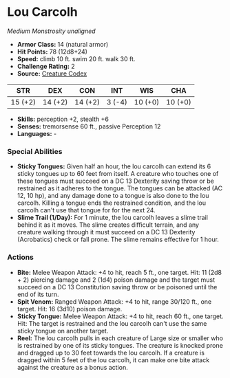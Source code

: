 # Lou Carcolh

*Medium* *Monstrosity* *unaligned*

- **Armor Class:** 14 (natural armor)
- **Hit Points:** 78 (12d8+24)
- **Speed:** climb 10 ft. swim 20 ft. walk 30 ft.
- **Challenge Rating:** 2
- **Source:** [Creature Codex](https://koboldpress.com/kpstore/product/creature-codex-for-5th-edition-dnd/)

| STR | DEX | CON | INT | WIS | CHA |
| --- | --- | --- | --- | --- | --- |
| 15 (+2) | 14 (+2) | 14 (+2) | 3 (-4) | 10 (+0) | 10 (+0) |

- **Skills:** perception +2, stealth +6
- **Senses:** tremorsense 60 ft., passive Perception 12
- **Languages:** -
### Special Abilities
- **Sticky Tongues:** Given half an hour, the lou carcolh can extend its 6 sticky tongues up to 60 feet from itself. A creature who touches one of these tongues must succeed on a DC 13 Dexterity saving throw or be restrained as it adheres to the tongue. The tongues can be attacked (AC 12, 10 hp), and any damage done to a tongue is also done to the lou carcolh. Killing a tongue ends the restrained condition, and the lou carcolh can't use that tongue for for the next 24.
- **Slime Trail (1/Day):** For 1 minute, the lou carcolh leaves a slime trail behind it as it moves. The slime creates difficult terrain, and any creature walking through it must succeed on a DC 13 Dexterity (Acrobatics) check or fall prone. The slime remains effective for 1 hour.
### Actions
- **Bite:** Melee Weapon Attack: +4 to hit, reach 5 ft., one target. Hit: 11 (2d8 + 2) piercing damage and 2 (1d4) poison damage and the target must succeed on a DC 13 Constitution saving throw or be poisoned until the end of its turn.
- **Spit Venom:** Ranged Weapon Attack: +4 to hit, range 30/120 ft., one target. Hit: 16 (3d10) poison damage.
- **Sticky Tongue:** Melee Weapon Attack: +4 to hit, reach 60 ft., one target. Hit: The target is restrained and the lou carcolh can't use the same sticky tongue on another target.
- **Reel:** The lou carcolh pulls in each creature of Large size or smaller who is restrained by one of its sticky tongues. The creature is knocked prone and dragged up to 30 feet towards the lou carcolh. If a creature is dragged within 5 feet of the lou carcolh, it can make one bite attack against the creature as a bonus action.
